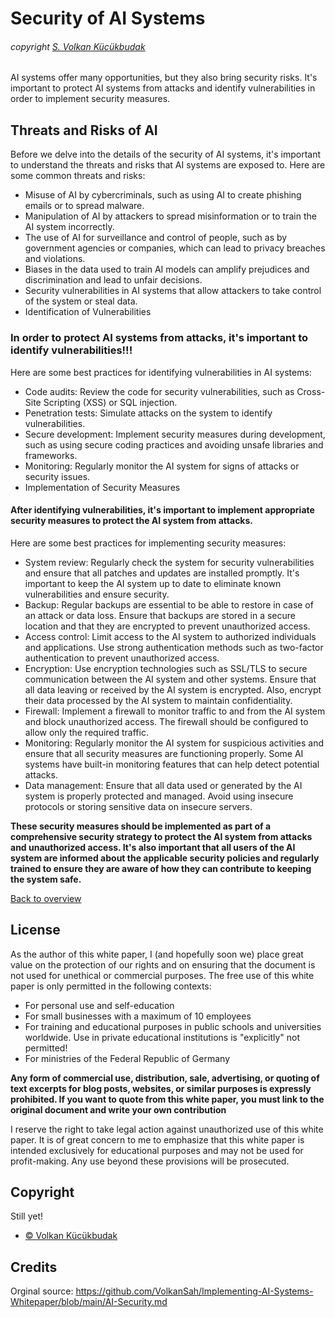 # Security of AI Systems
###### copyright [S. Volkan Kücükbudak](https://github.com/volkansah)
AI systems offer many opportunities, but they also bring security risks. It's important to protect AI systems from attacks and identify vulnerabilities in order to implement security measures.
## Threats and Risks of AI
Before we delve into the details of the security of AI systems, it's important to understand the threats and risks that AI systems are exposed to. Here are some common threats and risks:

- Misuse of AI by cybercriminals, such as using AI to create phishing emails or to spread malware.
- Manipulation of AI by attackers to spread misinformation or to train the AI system incorrectly.
- The use of AI for surveillance and control of people, such as by government agencies or companies, which can lead to privacy breaches and violations.
- Biases in the data used to train AI models can amplify prejudices and discrimination and lead to unfair decisions.
- Security vulnerabilities in AI systems that allow attackers to take control of the system or steal data.
- Identification of Vulnerabilities
### In order to protect AI systems from attacks, it's important to identify vulnerabilities!!!
Here are some best practices for identifying vulnerabilities in AI systems:

- Code audits: Review the code for security vulnerabilities, such as Cross-Site Scripting (XSS) or SQL injection.
- Penetration tests: Simulate attacks on the system to identify vulnerabilities.
- Secure development: Implement security measures during development, such as using secure coding practices and avoiding unsafe libraries and frameworks.
- Monitoring: Regularly monitor the AI system for signs of attacks or security issues.
- Implementation of Security Measures
#### After identifying vulnerabilities, it's important to implement appropriate security measures to protect the AI system from attacks. 
Here are some best practices for implementing security measures:
- System review: Regularly check the system for security vulnerabilities and ensure that all patches and updates are installed promptly. It's important to keep the AI system up to date to eliminate known vulnerabilities and ensure security.
- Backup: Regular backups are essential to be able to restore in case of an attack or data loss. Ensure that backups are stored in a secure location and that they are encrypted to prevent unauthorized access.
- Access control: Limit access to the AI system to authorized individuals and applications. Use strong authentication methods such as two-factor authentication to prevent unauthorized access.
- Encryption: Use encryption technologies such as SSL/TLS to secure communication between the AI system and other systems. Ensure that all data leaving or received by the AI system is encrypted. Also, encrypt their data processed by the AI system to maintain confidentiality.
- Firewall: Implement a firewall to monitor traffic to and from the AI system and block unauthorized access. The firewall should be configured to allow only the required traffic.
- Monitoring: Regularly monitor the AI system for suspicious activities and ensure that all security measures are functioning properly. Some AI systems have built-in monitoring features that can help detect potential attacks.
- Data management: Ensure that all data used or generated by the AI system is properly protected and managed. Avoid using insecure protocols or storing sensitive data on insecure servers.

**These security measures should be implemented as part of a comprehensive security strategy to protect the AI system from attacks and unauthorized access. It's also important that all users of the AI system are informed about the applicable security policies and regularly trained to ensure they are aware of how they can contribute to keeping the system safe.**

[Back to overview](README.md#Topics)

## License
As the author of this white paper, I (and hopefully soon we) place great value on the protection of our rights and on ensuring that the document is not used for unethical or commercial purposes. The free use of this white paper is only permitted in the following contexts:

- For personal use and self-education
- For small businesses with a maximum of 10 employees
- For training and educational purposes in public schools and universities worldwide. Use in private educational institutions is "explicitly" not permitted!
- For ministries of the Federal Republic of Germany


**Any form of commercial use, distribution, sale, advertising, or quoting of text excerpts for blog posts, websites, or similar purposes is expressly prohibited. If you want to quote from this white paper, you must link to the original document and write your own contribution**

I reserve the right to take legal action against unauthorized use of this white paper. It is of great concern to me to emphasize that this white paper is intended exclusively for educational purposes and may not be used for profit-making. Any use beyond these provisions will be prosecuted.

## Copyright
Still yet!
- [© Volkan Kücükbudak](https://github.com/volkansah)
## Credits
Orginal source: https://github.com/VolkanSah/Implementing-AI-Systems-Whitepaper/blob/main/AI-Security.md

